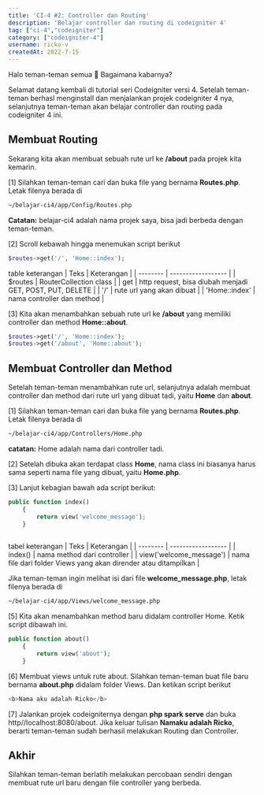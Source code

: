 ```yaml
---
title: 'CI-4 #2: Controller dan Routing'
description: 'Belajar controller dan routing di codeigniter 4'
tag: ["ci-4","codeigniter"]
category: ["codeigniter-4"]
username: ricko-v
createdAt: 2022-7-15
---
```


Halo teman-teman semua 👋 Bagaimana kabarnya?

Selamat datang kembali di tutorial seri Codeigniter versi 4. Setelah teman-teman berhasl menginstall dan menjalankan projek codeigniter 4 nya, selanjutnya teman-teman akan belajar controller dan routing pada codeigniter 4 ini.

## Membuat Routing
Sekarang kita akan membuat sebuah rute url ke **/about** pada projek kita kemarin.

[1] Silahkan teman-teman cari dan buka file yang bernama **Routes.php**. Letak filenya berada di
```md
~/belajar-ci4/app/Config/Routes.php
```
**Catatan:** belajar-ci4 adalah nama projek saya, bisa jadi berbeda dengan teman-teman.

[2] Scroll kebawah hingga menemukan script berikut
```php
$routes->get('/', 'Home::index');
```
table keterangan
| Teks | Keterangan |
| -------- | ------------------ |
| $routes | RouterCollection class |
| get | http request, bisa diubah menjadi GET, POST, PUT, DELETE |
| '/' | rute url yang akan dibuat |
| 'Home::index' | nama controller dan method |

[3] Kita akan menambahkan sebuah rute url ke **/about** yang memiliki controller dan method **Home::about**.
```php
$routes->get('/', 'Home::index');
$routes->get('/about', 'Home::about');
```

## Membuat Controller dan Method
Setelah teman-teman menambahkan rute url, selanjutnya adalah membuat controller dan method dari rute url yang dibuat tadi, yaitu **Home** dan **about**.

[1] Silahkan teman-teman cari dan buka file yang bernama **Routes.php**. Letak filenya berada di
```md
~/belajar-ci4/app/Controllers/Home.php
```
**catatan:** Home adalah nama dari controller tadi.

[2] Setelah dibuka akan terdapat class **Home**, nama class ini biasanya harus sama seperti nama file yang dibuat, yaitu **Home.php**.

[3] Lanjut kebagian bawah ada script berikut:
```php
public function index()
    {
        return view('welcome_message');
    }
		
```
tabel keterangan
| Teks | Keterangan |
| -------- | ------------------ |
| index() | nama method dari controller |
| view('welcome_message') | nama file dari folder Views yang akan dirender atau ditampilkan |

Jika teman-teman ingin melihat isi dari file **welcome_message.php**, letak filenya berada di
```md
~/belajar-ci4/app/Views/welcome_message.php
```

[5] Kita akan menambahkan method baru didalam controller Home. Ketik script dibawah ini.
```php
public function about()
    {
        return view('about');
    }
```

[6] Membuat views untuk rute about. Silahkan teman-teman buat file baru bernama **about.php** didalam folder Views. Dan ketikan script berikut
```php
<b>Nama aku adalah Ricko</b>
```

[7] Jalankan projek codeigniternya dengan **php spark serve** dan buka http//localhost:8080/about. Jika keluar tulisan **Namaku adalah Ricko**, berarti teman-teman sudah berhasil melakukan Routing dan Controller.

## Akhir
Silahkan teman-teman berlatih melakukan percobaan sendiri dengan membuat rute url baru dengan file controller yang berbeda.
